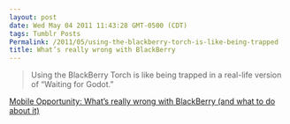 ```yaml
---
layout: post
date: Wed May 04 2011 11:43:28 GMT-0500 (CDT)
tags: Tumblr Posts
Permalink: /2011/05/using-the-blackberry-torch-is-like-being-trapped
title: What’s really wrong with BlackBerry
---
```


> Using the BlackBerry Torch is like being trapped in a real-life version of “Waiting for Godot.”

[Mobile Opportunity: What’s really wrong with BlackBerry (and what to do about it)](http://mobileopportunity.blogspot.com/2010/10/whats-really-wrong-with-blackberry-and.html)
